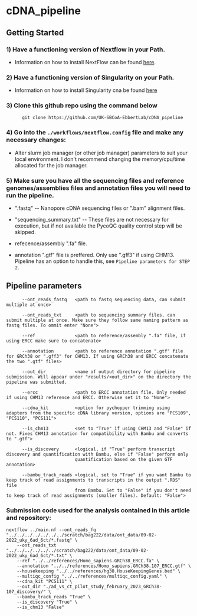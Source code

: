 # cDNA_pipeline

## Getting Started

### 1) Have a functioning version of Nextflow in your Path.

- Information on how to install NextFlow can be found [here](https://www.nextflow.io/docs/latest/getstarted.html).
          
### 2) Have a functioning version of Singularity on your Path.

- Information on how to install Singularity cna be found [here](https://docs.sylabs.io/guides/3.0/user-guide/installation.html)
          
          
### 3) Clone this github repo using the command below

          git clone https://github.com/UK-SBCoA-EbbertLab/cDNA_pipeline


### 4) Go into the `./workflows/nextflow.config` file and make any necessary changes:

- Alter slurm job manager (or other job manager) parameters to suit your local environment. I don't recommend changing the memory/cpu/time allocated 
for the job manager.
        

          
### 5) Make sure you have all the sequencing files and reference genomes/assemblies files and annotation files you will need to run the pipeline.
          
- ".fastq" -- Nanopore cDNA sequencing files or ".bam" alignment files.

- "sequencing_summary.txt" -- These files are not necessary for execution, but if not available the PycoQC quality control step will be skipped.

- refecence/assembly ".fa" file.

- annotation ".gtf" file is preffered. Only use ".gff3" if using CHM13. Pipeline has an option to handle this, see `Pipeline parameters for STEP 2`.


## Pipeline parameters

          --ont_reads_fastq   <path to fastq sequencing data, can submit multiple at once>
          
          --ont_reads_txt     <path to sequencing summary files, can submit multiple at once. Make sure they follow same naming pattern as fastq files. To ommit enter "None">
          
          --ref               <path to reference/assembly ".fa" file, if using ERCC make sure to concatenate>
  
          --annotation        <path to reference annotation ".gtf" file for GRCh38 or ".gff3" for CHM13. If using GRCh38 and ERCC concatenate the two ".gtf" files>
  
          --out_dir           <name of output directory for pipeline submission. Will appear under "results/<out_dir>" on the directory the pipeline was submitted.
  
          --ercc              <path to ERCC annotation file. Only needed if using CHM13 reference and ERCC. Otherwise set it to "None">
  
          --cdna_kit          <option for pychopper trimming using adapters from the specific cDNA library version, options are "PCS109", "PCS110", "PCS111">
  
          --is_chm13          <set to "True" if using CHM13 and "False" if not. Fixes CHM13 annotation for compatibility with Bambu and converts to ".gtf">
          
          --is_discovery      <logical, if "True" perform transcript discovery and quantification with Bambu, else if "False" perform only
                              quantification based on the given GTF annotation>
                              
          --bambu_track_reads <logical, set to "True" if you want Bambu to keep track of read assignments to transcripts in the output ".RDS" file
                              from Bambu. Set to "False" if you don't need to keep track of read assignments (smaller files). Default: "False">
  


### Submission code used for the analysis contained in this article and repository:

```
nextflow ../main.nf --ont_reads_fq "../../../../../../../scratch/bag222/data/ont_data/09-02-2022_uky_6ad_6ct/*.fastq" \
    --ont_reads_txt "../../../../../../scratch/bag222/data/ont_data/09-02-2022_uky_6ad_6ct/*.txt" \
    --ref "../../references/Homo_sapiens.GRCh38_ERCC.fa" \
    --annotation "../../references/Homo_sapiens.GRCh38.107_ERCC.gtf" \
    --housekeeping "../../references/hg38.HouseKeepingGenes.bed" \
    --multiqc_config "../../references/multiqc_config.yaml" \
    --cdna_kit "PCS111" \
    --out_dir "./ad_vs_ct_pilot_study_february_2023_GRCh38-107_discovery/" \
    --bambu_track_reads "True" \
    --is_discovery "True" \
    --is_chm13 "False"
 ```
